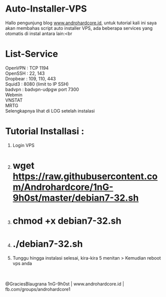 # Auto-Installer-VPS
Hallo pengunjung blog www.androhardcore.id, untuk tutorial kali ini saya akan membahas script auto installer VPS, ada beberapa services yang otomatis di instal antara lain:<br
# List-Service

OpenVPN  : TCP 1194 <br>
OpenSSH  : 22, 143<br>
Dropbear : 109, 110, 443<br>
Squid3   : 8080 (limit to IP SSH)<br>
badvpn   : badvpn-udpgw port 7300 <br>
Webmin <br>
VNSTAT <br>
MRTG <br>
Selengkapnya lihat di LOG setelah instalasi <br>

# Tutorial Installasi : <br>
1. Login VPS<br>
2. # wget https://raw.githubusercontent.com/Androhardcore/1nG-9h0st/master/debian7-32.sh <br>
3. # chmod +x debian7-32.sh <br>
4. # ./debian7-32.sh <br>
5. Tunggu hingga instalasi selesai, kira-kira 5 menitan >  Kemudian reboot vps anda<br>
<br>

<br>
@GraciesBlaugrana 1nG-9h0st | www.androhardcore.id | fb.com/groups/androhardcore1
